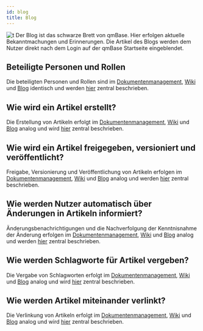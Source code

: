 ```yaml
---
id: blog
title: Blog
---
```

![t](https://caqadmin.blob.core.windows.net/public-screenshots/All%20Integration%20Specs/Blogs.png)
Der Blog ist das schwarze Brett von qmBase. Hier erfolgen aktuelle Bekanntmachungen und Erinnerungen. Die Artikel des Blogs werden dem Nutzer direkt nach dem Login auf der qmBase Startseite eingeblendet.

## Beteiligte Personen und Rollen
Die beteiligten Personen und Rollen sind im [Dokumentenmanagement](document-management), [Wiki](wiki) und [Blog](blog) identisch und werden [hier](faqs/roles-document-management) zentral beschrieben.

## Wie wird ein Artikel erstellt?
Die Erstellung von Artikeln erfolgt im [Dokumentenmanagement](document-management), [Wiki](wiki) und [Blog](blog) analog und wird [hier](faqs/create-article) zentral beschrieben.

## Wie wird ein Artikel freigegeben, versioniert und veröffentlicht?
Freigabe, Versionierung und Veröffentlichung von Artikeln erfolgen im [Dokumentenmanagement](document-management), [Wiki](wiki) und [Blog](blog) analog und werden [hier](faqs/publish-article) zentral beschrieben.

## Wie werden Nutzer automatisch über Änderungen in Artikeln informiert?
Änderungsbenachrichtigungen und die Nachverfolgung der Kenntnisnahme der Änderung erfolgen im [Dokumentenmanagement](document-management), [Wiki](wiki) und [Blog](blog) analog und werden [hier](faqs/change-notification-document-management) zentral beschrieben.

## Wie werden Schlagworte für Artikel vergeben?
Die Vergabe von Schlagworten erfolgt im [Dokumentenmanagement](document-management), [Wiki](wiki) und [Blog](blog) analog und wird [hier](/docs/faqs/68) zentral beschrieben.

## Wie werden Artikel miteinander verlinkt?
Die Verlinkung von Artikeln erfolgt im [Dokumentenmanagement](document-management), [Wiki](wiki) und [Blog](blog) analog und wird [hier](faqs/linking-articles) zentral beschrieben.
